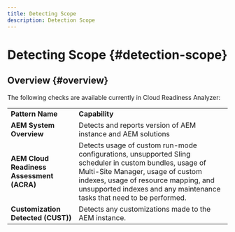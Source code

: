 ```yaml
---
title: Detecting Scope
description: Detection Scope
---
```


# Detecting Scope {#detection-scope}

## Overview {#overview}

The following checks are available currently in Cloud Readiness Analyzer:

<table>
 <tbody>
  <tr>
   <td><strong>Pattern Name</strong></td>
   <td><strong>Capability</strong></td>
  </tr>
  <tr>
   <td><strong>AEM System Overview</strong></td>
   <td>Detects and reports version of AEM instance and AEM solutions</td>
  </tr>
   <tr>
   <td><strong>AEM Cloud Readiness Assessment (ACRA)</strong></td>
   <td>Detects usage of custom run-mode configurations, unsupported Sling scheduler in custom bundles, usage of Multi-Site Manager, usage of custom indexes, usage of resource mapping, and unsupported indexes and any maintenance tasks that need to be performed.</td>
  </tr>
  <tr>
   <td><strong>Customization Detected (CUST))</strong></td>
   <td>Detects any customizations made to the AEM instance.</td>
   </tr>
 </tbody>
</table>

